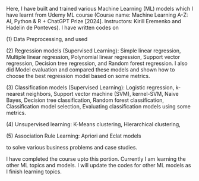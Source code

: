 Here, I have built and trained various Machine Learning (ML) models which I have learnt from Udemy ML course (Course name: Machine Learning A-Z: AI, Python & R + ChatGPT Prize [2024]. Instructors: Kirill Eremenko and Hadelin de Ponteves). I have written codes on 

(1) Data Preprocessing, and used 

(2) Regression models (Supervised Learning): Simple linear regression, Multiple linear regression, Polynomial linear regression, Support vector regression, Decision tree regression, and Random forest regression. I also did Model evaluation and compared these models and shown how to choose the best regression model based on some metrics.

(3) Classification models (Supervised Learning): Logistic regression, k-nearest neighbors, Support vector machine (SVM), kernel-SVM, Naive Bayes, Decision tree classification, Random forest classification, Classification model selection, Evaluating classification models using some metrics. 

(4) Unsupervised learning: K-Means clustering, Hierarchical clustering, 

(5) Association Rule Learning: Apriori and Eclat models

to solve various business problems and case studies. 

I have completed the course upto this portion. Currently I am learning the other ML topics and models. I will update the codes for other ML models as I finish learning topics.
